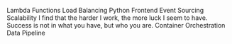 Lambda Functions Load Balancing Python Frontend Event Sourcing Scalability I find that the harder I work, the more luck I seem to have. Success is not in what you have, but who you are. Container Orchestration Data Pipeline
